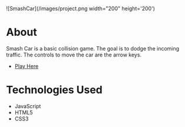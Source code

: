 ![SmashCar](/images/project.png width="200" height='200')
# About 
Smash Car is a basic collision game. The goal is to dodge the incoming traffic. The controls to move the car are the arrow keys. 
* [Play Here](https://sulizz.github.io/cargame/)

# Technologies Used 
* JavaScript 
* HTML5
* CSS3

